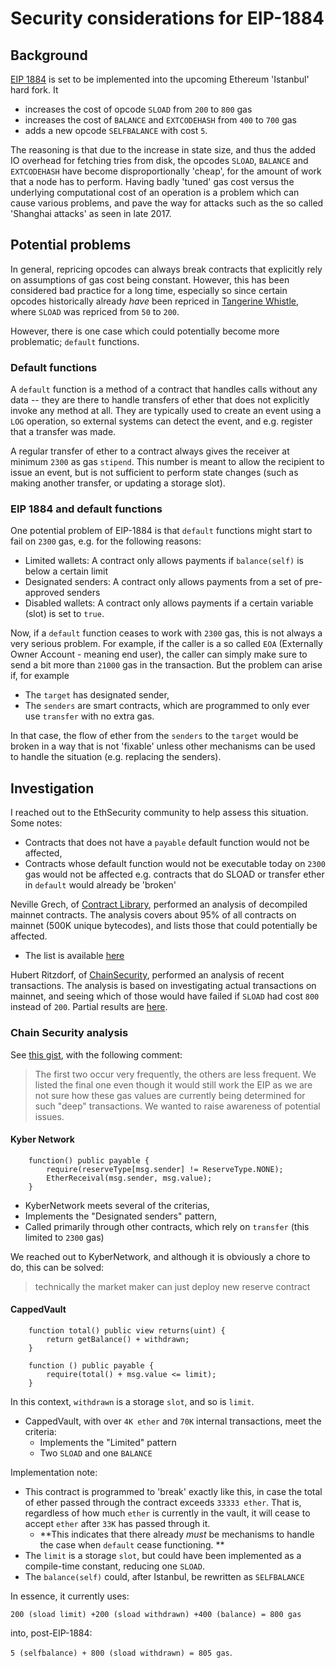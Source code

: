 # Security considerations for EIP-1884


## Background

[EIP 1884](https://eips.ethereum.org/EIPS/eip-1884) is set to be implemented into the upcoming Ethereum 'Istanbul' hard fork. It 

- increases the cost of opcode `SLOAD` from `200` to `800` gas
- increases the cost of `BALANCE` and `EXTCODEHASH` from `400` to `700` gas
- adds a new opcode `SELFBALANCE` with cost `5`. 

The reasoning is that due to the increase in state size, and thus the added IO overhead for fetching tries from disk, the opcodes `SLOAD`, `BALANCE` and `EXTCODEHASH` have become disproportionally 'cheap', for the amount of work that a node has to perform. Having badly 'tuned' gas cost versus the underlying computational cost of an operation is a problem which can cause various problems, and pave the way for attacks such as the so called 'Shanghai attacks' as seen in late 2017. 

## Potential problems

In general, repricing opcodes can always break contracts that explicitly rely on assumptions of gas cost being constant. However, this has been considered bad practice for a long time, especially so since certain opcodes historically already _have_ been repriced in [Tangerine Whistle](https://eips.ethereum.org/EIPS/eip-150), where `SLOAD` was repriced from `50` to `200`. 

However, there is one case which could potentially become more problematic; `default` functions. 

### Default functions

A `default` function is a method of a contract that handles calls without any data -- they are there to handle transfers of ether that does not explicitly invoke any method at all. They are typically used to create an event using a `LOG` operation, so external systems can detect the event, and e.g. register that a transfer was made. 

A regular transfer of ether to a contract always gives the receiver at minimum `2300` as gas `stipend`. This number is meant to allow the recipient to issue an event, but is not sufficient to perform state changes (such as making another transfer, or updating a storage slot). 


### EIP 1884 and default functions

One potential problem of EIP-1884 is that `default` functions might start to fail on `2300` gas, e.g. for the following reasons:

* Limited wallets: A contract only allows payments if `balance(self)` is below a certain limit 
* Designated senders: A contract only allows payments from a set of pre-approved senders
* Disabled wallets: A contract only allows payments if a certain variable (slot) is set to `true`. 

Now, if a `default` function ceases to work with `2300` gas, this is not always a very serious problem. For example, if the caller is a so called `EOA` (Externally Owner Account - meaning end user), the caller can simply make sure to send a bit more than `21000` gas in the transaction. But the problem can arise if, for example

- The `target` has designated sender, 
- The `senders` are smart contracts, which are programmed to only ever use `transfer` with no extra gas. 

In that case, the flow of ether from the `senders` to the `target` would be broken in a way that is not 'fixable' unless other mechanisms can be used to handle the situation (e.g. replacing the senders). 

## Investigation

I reached out to the EthSecurity community to help assess this situation. Some notes:

- Contracts that does not have a `payable` default function would not be affected, 
- Contracts whose default function would not be executable today on `2300` gas would not be affected e.g. contracts that do SLOAD or transfer ether in `default` would already be 'broken'


Neville Grech, of [Contract Library](https://contract-library.com), performed an analysis of decompiled mainnet contracts. The analysis covers about 95% of all contracts on mainnet (500K unique bytecodes), and lists those that could potentially be affected. 
  - The list is available [here](https://contract-library.com/?w=FALLBACK_WILL_FAIL)


Hubert Ritzdorf, of [ChainSecurity](https://chainsecurity.com/), performed an analysis of recent transactions. The analysis is based on investigating actual transactions on mainnet, and seeing which of those would have failed if `SLOAD` had cost `800` instead of `200`. Partial results are [here](https://gist.github.com/ritzdorf/1c6bd72955391e831f8a397d3152b4e0). 

### Chain Security analysis

See [this gist](https://gist.github.com/ritzdorf/1c6bd72955391e831f8a397d3152b4e0), with the following comment:

> The first two occur very frequently, the others are less frequent. We listed the final one even though it would still work the EIP as we are not sure how these gas values are currently being determined for such "deep" transactions. We wanted to raise awareness of potential issues.

#### Kyber Network

```
    function() public payable {
        require(reserveType[msg.sender] != ReserveType.NONE);
        EtherReceival(msg.sender, msg.value);
    }
```

- KyberNetwork meets several of the criterias, 
 - Implements the "Designated senders" pattern, 
 - Called primarily through other contracts, which rely on `transfer` (this limited to `2300` gas)

We reached out to KyberNetwork, and although it is obviously a chore to do, this can be solved: 

 > technically the market maker can just deploy new reserve contract

#### CappedVault

```
    function total() public view returns(uint) {
        return getBalance() + withdrawn;
    }

    function () public payable {
        require(total() + msg.value <= limit);
    }
```
In this context, `withdrawn` is a storage `slot`, and so is `limit`. 

- CappedVault, with over `4K ether` and `70K` internal transactions, meet the criteria:
  - Implements the "Limited" pattern
  - Two `SLOAD` and one `BALANCE`

Implementation note: 

- This contract is programmed to 'break' exactly like this, in case the total of ether passed through the contract exceeds `33333 ether`. That is, regardless of how much `ether` is currently in the vault, it will cease to accept `ether` after `33K` has passed through it. 
  - **This indicates that there already _must_ be mechanisms to handle the case when `default` cease functioning. **
- The `limit` is a storage `slot`, but could have been implemented as a compile-time constant, reducing one `SLOAD`. 
- The `balance(self)` could, after Istanbul, be rewritten as `SELFBALANCE`

In essence, it currently uses:

 `200 (sload limit) +200 (sload withdrawn) +400 (balance) = 800 gas` 

into, post-EIP-1884: 

`5 (selfbalance) + 800 (sload withdrawn) = 805 gas`. 


